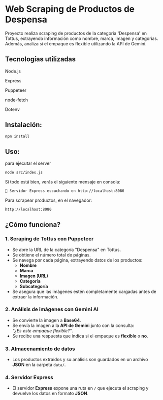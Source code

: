 <h1>Web Scraping de Productos de Despensa</h1>
Proyecto realiza scraping de productos de la categoría 'Despensa' en Tottus, extrayendo información como nombre, marca, imagen y categorías. Además, analiza si el empaque es flexible utilizando la API de Gemini.

<h2>Tecnologías utilizadas</h2>

Node.js 

Express 

Puppeteer 

node-fetch 

Dotenv 

<h2>Instalación:</h2>

```sh
npm install
```

<h2>Uso:</h2>

para ejecutar el server 

```sh
node src/index.js
```

Si todo está bien, verás el siguiente mensaje en consola:

```sh
🚀 Servidor Express escuchando en http://localhost:8080
```

Para scrapear productos, en el navegador:

```sh
http://localhost:8080
```

## ¿Cómo funciona?

### 1. Scraping de Tottus con Puppeteer

- Se abre la URL de la categoría "Despensa" en Tottus.
- Se obtiene el número total de páginas.
- Se navega por cada página, extrayendo datos de los productos:
  - **Nombre**
  - **Marca**
  - **Imagen (URL)**
  - **Categoría**
  - **Subcategoría**
- Se asegura que las imágenes estén completamente cargadas antes de extraer la información.

### 2. Análisis de imágenes con Gemini AI

- Se convierte la imagen a **Base64**.
- Se envía la imagen a la **API de Gemini** junto con la consulta:  
  *"¿Es este empaque flexible?"*.
- Se recibe una respuesta que indica si el empaque es **flexible** o **no**.

### 3. Almacenamiento de datos

- Los productos extraídos y su análisis son guardados en un archivo **JSON** en la carpeta `data/`.

### 4. Servidor Express

- El servidor **Express** expone una ruta en `/` que ejecuta el scraping y devuelve los datos en formato **JSON**.


